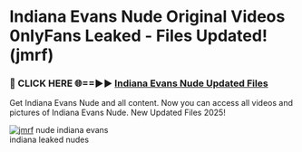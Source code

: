 # Indiana Evans Nude Original Videos 0nlyFans Leaked - Files Updated! (jmrf)

<h3>🔴 CLICK HERE 🌐==►► <a href="https://tinyurl.com/5h6xmrr3" rel="nofollow">Indiana Evans Nude Updated Files</a></h3>

Get Indiana Evans Nude and all content. Now you can access all videos and pictures of Indiana Evans Nude. New Updated Files 2025!

[![jmrf](https://i.imgur.com/KVD873Z.gif)](https://tinyurl.com/5h6xmrr3)
nude indiana evans<br>
indiana leaked nudes